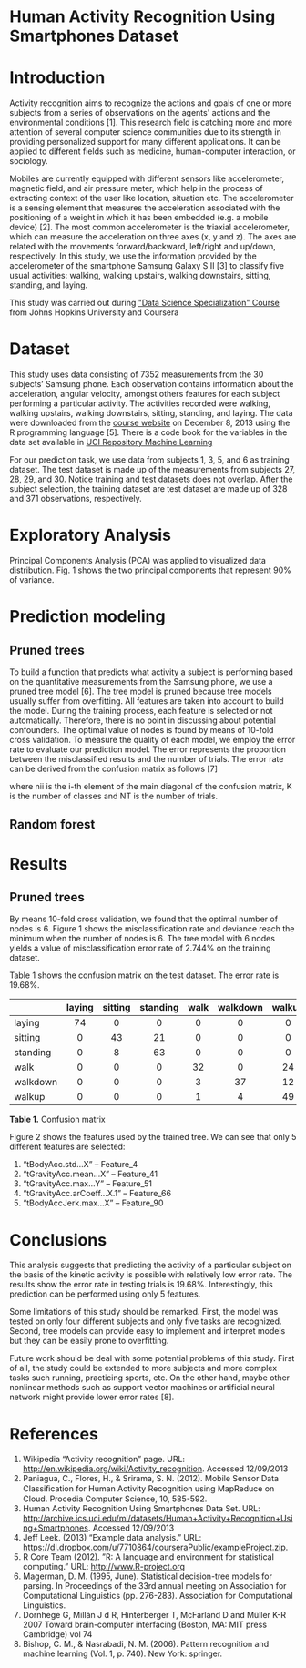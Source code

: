 Human Activity Recognition Using Smartphones Dataset
======================

Introduction
==
Activity recognition aims to recognize the actions and goals of one or more subjects from a series of observations on the agents' actions and the environmental conditions [1]. This research field is catching more and more attention of several computer science communities due to its strength in providing personalized support for many different applications. It can be applied to different fields such as medicine, human-computer interaction, or sociology.
 
Mobiles are currently equipped with different sensors like accelerometer, magnetic field, and air pressure meter, which help in the process of extracting context of the user like location, situation etc. The accelerometer is a sensing element that measures the acceleration associated with the positioning of a weight in which it has been embedded (e.g. a mobile device) [2]. The most common accelerometer is the triaxial accelerometer, which can measure the acceleration on three axes (x, y and z). The axes are related with the movements forward/backward, left/right and up/down, respectively. 
In this study, we use the information provided by the accelerometer of the smartphone Samsung Galaxy S II [3] to classify five usual activities: walking, walking upstairs, walking downstairs, sitting, standing, and laying. 

This study was carried out during ["Data Science Specialization" Course](https://www.coursera.org/course/dataanalysis) from Johns Hopkins University and Coursera 

Dataset
==
This study uses data consisting of 7352 measurements from the 30 subjects’ Samsung phone. Each observation contains information about the acceleration, angular velocity, amongst others features for each subject performing a particular activity. The activities recorded were walking, walking upstairs, walking downstairs, sitting, standing, and laying. 
The data were downloaded from the [course website](https://spark-public.s3.amazonaws.com/dataanalysis/samsungData.rda)
on December 8, 2013 using the R programming language [5].  There is a code book for the variables in the data set available in [UCI Repository Machine Learning](http://archive.ics.uci.edu/ml/datasets/Human+Activity+Recognition+Using+Smartphones)

For our prediction task, we use data from subjects 1, 3, 5, and 6 as training dataset. The test dataset is made up of the measurements from subjects 27, 28, 29, and 30. Notice training and test datasets does not overlap. After the subject selection, the training dataset are test dataset are made up of 328 and 371 observations, respectively.

Exploratory Analysis  
==

Principal Components Analysis (PCA) was applied to visualized data distribution. Fig. 1 shows the two principal components that represent 90% of variance. 

Prediction modeling  
==
Pruned trees
--
To build a function that predicts what activity a subject is performing based on the quantitative measurements from the Samsung phone, we use a pruned tree model [6]. The tree model is pruned because tree models usually suffer from overfitting. All features are taken into account to build the model. During the training process, each feature is selected or not automatically. Therefore, there is no point in discussing about potential confounders. 
The optimal value of nodes is found by means of 10-fold cross validation. To measure the quality of each model, we employ the error rate to evaluate our prediction model. The error represents the proportion between the misclassified results and the number of trials. The error rate can be derived from the confusion matrix as follows [7]




where nii is the i-th element of the main diagonal of the confusion matrix, K is the number of classes and  NT is the number of trials.

Random forest
--


Results
==
Pruned trees
--
By means 10-fold cross validation, we found that the optimal number of nodes is 6. Figure 1 shows the misclassification rate and deviance reach the minimum when the number of nodes is 6. The tree model with 6 nodes yields a value of misclassification error rate of 2.744% on the training dataset.

Table 1 shows the confusion matrix on the test dataset. The error rate is 19.68%.


|          |laying  |sitting |standing|walk    |walkdown|walkup  |
|----------|:------:|:------:|:------:|:------:|:------:|:------:|
|laying    |   74   |   0    |   0    |   0    |   0    |   0    |
|sitting   |   0    |   43   |   21   |   0    |   0    |   0    |
|standing  |   0    |   8    |   63   |   0    |   0    |   0    |
|walk      |   0    |   0    |   0    |   32   |   0    |   24   |
|walkdown  |   0    |   0    |   0    |   3    |   37   |   12   |
|walkup    |   0    |   0    |   0    |   1    |   4    |   49   |
**Table 1.** Confusion matrix


Figure 2 shows the features used by the trained tree. We can see that only 5 different features are selected: 

1.	“tBodyAcc.std...X” 		       – Feature_4
2.	“tGravityAcc.mean...X” 	    – Feature_41
3.	“tGravityAcc.max...Y” 	     – Feature_51
4.	“tGravityAcc.arCoeff...X.1” – Feature_66
5.	“tBodyAccJerk.max...X”  	   – Feature_90
 
Conclusions
==
This analysis suggests that predicting the activity of a particular subject on the basis of the kinetic activity is possible with relatively low error rate. The results show the error rate in testing trials is 19.68%. Interestingly, this prediction can be performed using only 5 features. 

Some limitations of this study should be remarked. First, the model was tested on only four different subjects and only five tasks are recognized. Second, tree models can provide easy to implement and interpret models but they can be easily prone to overfitting. 

Future work should be deal with some potential problems of this study. First of all, the study could be extended to more subjects and more complex tasks such running, practicing sports, etc. On the other hand, maybe other nonlinear methods such as support vector machines or artificial neural network might provide lower error rates [8].

References
==
1. Wikipedia “Activity recognition” page. URL:  http://en.wikipedia.org/wiki/Activity_recognition. Accessed 12/09/2013
2. Paniagua, C., Flores, H., & Srirama, S. N. (2012). Mobile Sensor Data Classiﬁcation for Human Activity Recognition using MapReduce on Cloud. Procedia Computer Science, 10, 585-592.
3. Human Activity Recognition Using Smartphones Data Set. URL: http://archive.ics.uci.edu/ml/datasets/Human+Activity+Recognition+Using+Smartphones. Accessed 12/09/2013
4. Jeff Leek. (2013) “Example data analysis.”
URL: https://dl.dropbox.com/u/7710864/courseraPublic/exampleProject.zip. 
5. R Core Team (2012). ”R: A language and environment for statistical computing.” URL: http://www.R-project.org
6. Magerman, D. M. (1995, June). Statistical decision-tree models for parsing. In Proceedings of the 33rd annual meeting on Association for Computational Linguistics (pp. 276-283). Association for Computational Linguistics.
7. Dornhege G, Millán J d R, Hinterberger T, McFarland D and Müller K-R 2007 Toward brain-computer interfacing (Boston, MA: MIT press Cambridge) vol 74
8. Bishop, C. M., & Nasrabadi, N. M. (2006). Pattern recognition and machine learning (Vol. 1, p. 740). New York: springer.
